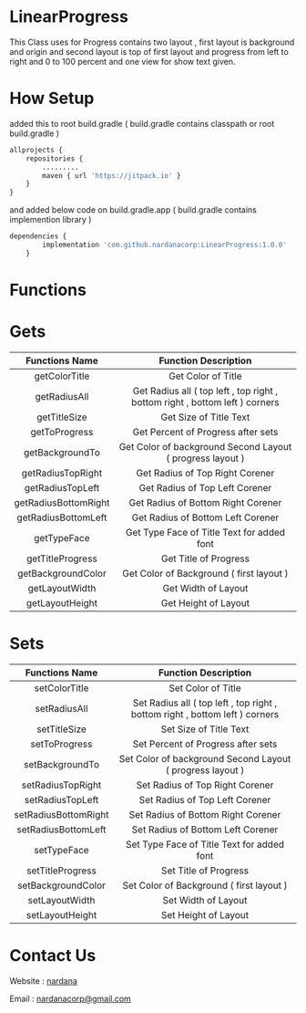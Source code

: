 # LinearProgress

This Class uses for Progress contains two layout , first layout is background and origin and second layout is top of first layout and progress from left to right and 0 to 100 percent and one view for show text given.

# How Setup

added this to root build.gradle ( build.gradle contains classpath or root build.gradle )

```python
allprojects {
    repositories {
        .........
        maven { url 'https://jitpack.io' }
    }
}
```

and added below code on build.gradle.app ( build.gradle contains implemention library )

```python
dependencies {
		implementation 'com.github.nardanacorp:LinearProgress:1.0.0'
	}
```


# Functions

# Gets

| Functions Name | Function Description |
| :-------------: | :------------------: |
| getColorTitle | Get Color of Title |
| getRadiusAll | Get Radius all ( top left , top right , bottom right , bottom left ) corners |
| getTitleSize | Get Size of Title Text |
| getToProgress | Get Percent of Progress after sets |
| getBackgroundTo | Get Color of background Second Layout ( progress layout ) |
| getRadiusTopRight | Get Radius of Top Right Corener |
| getRadiusTopLeft | Get Radius of Top Left Corener |
| getRadiusBottomRight | Get Radius of Bottom Right Corener |
| getRadiusBottomLeft | Get Radius of Bottom Left Corener |
| getTypeFace | Get Type Face of Title Text for added font |
| getTitleProgress | Get Title of Progress |
| getBackgroundColor | Get Color of Background ( first layout ) |
| getLayoutWidth | Get Width of Layout |
| getLayoutHeight | Get Height of Layout |

# Sets

| Functions Name | Function Description |
| :-------------: | :------------------: |
| setColorTitle | Set Color of Title |
| setRadiusAll | Set Radius all ( top left , top right , bottom right , bottom left ) corners |
| setTitleSize | Set Size of Title Text |
| setToProgress | Set Percent of Progress after sets |
| setBackgroundTo | Set Color of background Second Layout ( progress layout ) |
| setRadiusTopRight | Set Radius of Top Right Corener |
| setRadiusTopLeft | Set Radius of Top Left Corener |
| setRadiusBottomRight | Set Radius of Bottom Right Corener |
| setRadiusBottomLeft | Set Radius of Bottom Left Corener |
| setTypeFace | Set Type Face of Title Text for added font |
| setTitleProgress | Set Title of Progress |
| setBackgroundColor | Set Color of Background ( first layout ) |
| setLayoutWidth | Set Width of Layout |
| setLayoutHeight | Set Height of Layout |

# Contact Us

Website : [nardana](http://nardana.ir/)

Email : nardanacorp@gmail.com
